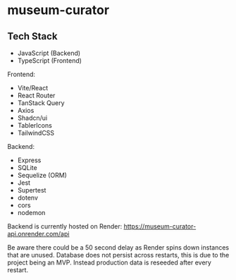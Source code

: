 # museum-curator

## Tech Stack

- JavaScript (Backend)
- TypeScript (Frontend)

Frontend:

- Vite/React
- React Router
- TanStack Query
- Axios
- Shadcn/ui
- TablerIcons
- TailwindCSS

Backend:

- Express
- SQLite
- Sequelize (ORM)
- Jest
- Supertest
- dotenv
- cors
- nodemon

Backend is currently hosted on Render:
https://museum-curator-api.onrender.com/api

Be aware there could be a 50 second delay as Render spins down instances that are unused.
Database does not persist across restarts, this is due to the project being an MVP. Instead production data is reseeded after every restart.
